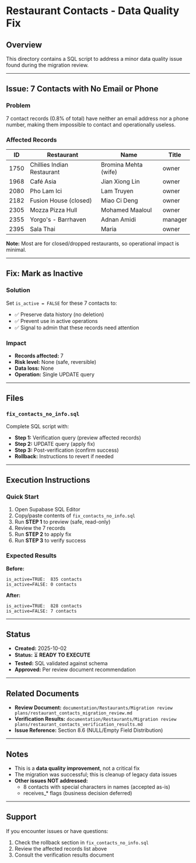 # Restaurant Contacts - Data Quality Fix

## Overview

This directory contains a SQL script to address a minor data quality issue found during the migration review.

---

## Issue: 7 Contacts with No Email or Phone

### Problem
7 contact records (0.8% of total) have neither an email address nor a phone number, making them impossible to contact and operationally useless.

### Affected Records
| ID | Restaurant | Name | Title |
|----|------------|------|-------|
| 1750 | Chillies Indian Restaurant | Bromina Mehta (wife) | owner |
| 1968 | Café Asia | Jian Xiong Lin | owner |
| 2080 | Pho Lam Ici | Lam Truyen | owner |
| 2182 | Fusion House (closed) | Miao Ci Deng | owner |
| 2305 | Mozza Pizza Hull | Mohamed Maaloul | owner |
| 2355 | Yorgo's - Barrhaven | Adnan Amidi | manager |
| 2395 | Sala Thai | Maria | owner |

**Note:** Most are for closed/dropped restaurants, so operational impact is minimal.

---

## Fix: Mark as Inactive

### Solution
Set `is_active = FALSE` for these 7 contacts to:
- ✅ Preserve data history (no deletion)
- ✅ Prevent use in active operations
- ✅ Signal to admin that these records need attention

### Impact
- **Records affected:** 7
- **Risk level:** None (safe, reversible)
- **Data loss:** None
- **Operation:** Single UPDATE query

---

## Files

### `fix_contacts_no_info.sql`
Complete SQL script with:
- **Step 1:** Verification query (preview affected records)
- **Step 2:** UPDATE query (apply fix)
- **Step 3:** Post-verification (confirm success)
- **Rollback:** Instructions to revert if needed

---

## Execution Instructions

### Quick Start
1. Open Supabase SQL Editor
2. Copy/paste contents of `fix_contacts_no_info.sql`
3. Run **STEP 1** to preview (safe, read-only)
4. Review the 7 records
5. Run **STEP 2** to apply fix
6. Run **STEP 3** to verify success

### Expected Results

**Before:**
```
is_active=TRUE:  835 contacts
is_active=FALSE: 0 contacts
```

**After:**
```
is_active=TRUE:  828 contacts
is_active=FALSE: 7 contacts
```

---

## Status

- **Created:** 2025-10-02
- **Status:** ⏳ **READY TO EXECUTE**
- **Tested:** SQL validated against schema
- **Approved:** Per review document recommendation

---

## Related Documents

- **Review Document:** `documentation/Restaurants/Migration review plans/restaurant_contacts_migration_review.md`
- **Verification Results:** `documentation/Restaurants/Migration review plans/restaurant_contacts_verification_results.md`
- **Issue Reference:** Section 8.6 (NULL/Empty Field Distribution)

---

## Notes

- This is a **data quality improvement**, not a critical fix
- The migration was successful; this is cleanup of legacy data issues
- **Other issues NOT addressed:**
  - 8 contacts with special characters in names (accepted as-is)
  - receives_* flags (business decision deferred)

---

## Support

If you encounter issues or have questions:
1. Check the rollback section in `fix_contacts_no_info.sql`
2. Review the affected records list above
3. Consult the verification results document


